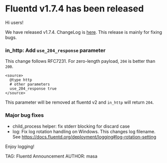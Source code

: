 # Fluentd v1.7.4 has been released

Hi users!

We have released v1.7.4. ChangeLog is [here](https://github.com/fluent/fluentd/blob/master/CHANGELOG.md).
This release is mainly for fixing bugs.

### in\_http: Add `use_204_response` parameter

This change follows RFC7231. For zero-length payload, `204` is better than `200`.

```
<source>
  @type http
  # other parameters
  use_204_response true
</source>
```

This parameter will be removed at fluentd v2 and `in_http` will return `204`.

### Major bug fixes

- child_process helper: fix stderr blocking for discard case
- log: Fix log rotation handling on Windows. This changes log filename.
  See https://docs.fluentd.org/deployment/logging#log-rotation-setting


Enjoy logging!


TAG: Fluentd Announcement
AUTHOR: masa
